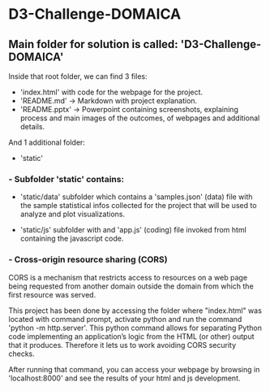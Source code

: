 # D3-Challenge-DOMAICA

## Main folder for solution is called: 'D3-Challenge-DOMAICA'

Inside that root folder, we can find 3 files:

- 'index.html' with code for the webpage for the project.
- 'README.md' -> Markdown with project explanation.
- 'README.pptx' -> Powerpoint containing screenshots, explaining process and main images of the outcomes, of webpages and additional details.

And 1 additional folder:

- 'static'

### - Subfolder 'static' contains:

- 'static/data' subfolder which contains a 'samples.json' (data) file with the sample statistical infos collected for the project that will be used to analyze and plot visualizations.
    
- 'static/js' subfolder with and 'app.js' (coding) file invoked from html containing the javascript code.
  




### - Cross-origin resource sharing (CORS)

 CORS is a mechanism that restricts access to resources on a web page being requested from another domain outside the domain from which the first resource was served.
 
This project has been done by accessing the folder where "index.html" was located with command prompt, activate python and run the command 'python -m http.server'. This python command allows for separating Python code implementing an application’s logic from the HTML (or other) output that it produces. Therefore it lets us to work avoiding CORS security checks.

After running that command, you can access your webpage by browsing in 'localhost:8000' and see the results of your html and js development.

